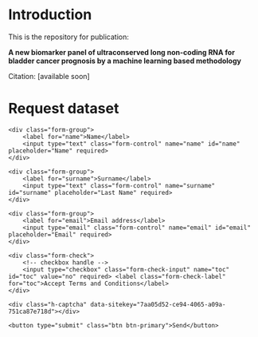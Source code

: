 # Introduction

This is the repository for publication: 

**A new biomarker panel of ultraconserved long non-coding RNA for bladder cancer prognosis by a machine learning based methodology**


Citation: [available soon]

# Request dataset

<script src="https://js.hcaptcha.com/1/api.js" async defer></script>

<form action="https://getform.io/f/c8335930-bfff-4d68-afe5-79981147306a" method="POST">

    <div class="form-group">
        <label for="name">Name</label>
        <input type="text" class="form-control" name="name" id="name" placeholder="Name" required>
    </div>

    <div class="form-group">
        <label for="surname">Surname</label>
        <input type="text" class="form-control" name="surname" id="surname" placeholder="Last Name" required>
    </div>

    <div class="form-group">
        <label for="email">Email address</label>    
        <input type="email" class="form-control" name="email" id="email" placeholder="Email" required>
    </div>

    <div class="form-check">
        <!-- checkbox handle --> 
        <input type="checkbox" class="form-check-input" name="toc" id="toc" value="no" required> <label class="form-check-label" for="toc">Accept Terms and Conditions</label>
    </div>

    <div class="h-captcha" data-sitekey="7aa05d52-ce94-4065-a09a-751ca87e718d"></div>

    <button type="submit" class="btn btn-primary">Send</button>
</form>
